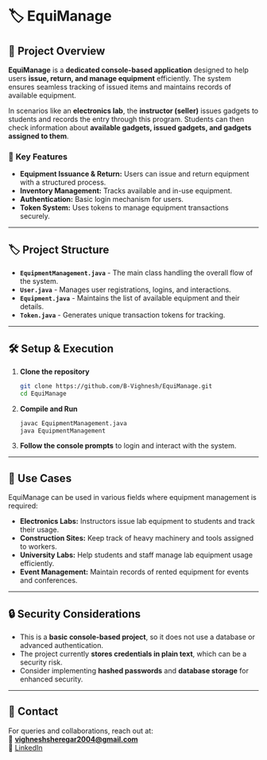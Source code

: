 # 🏷 **EquiManage**

## 📌 **Project Overview**
**EquiManage** is a **dedicated console-based application** designed to help users **issue, return, and manage equipment** efficiently. The system ensures seamless tracking of issued items and maintains records of available equipment.

In scenarios like an **electronics lab**, the **instructor (seller)** issues gadgets to students and records the entry through this program. Students can then check information about **available gadgets, issued gadgets, and gadgets assigned to them**.

### 🚀 **Key Features**
- **Equipment Issuance & Return:** Users can issue and return equipment with a structured process.
- **Inventory Management:** Tracks available and in-use equipment.
- **Authentication:** Basic login mechanism for users.
- **Token System:** Uses tokens to manage equipment transactions securely.

---

## 🏷 **Project Structure**
- **`EquipmentManagement.java`** - The main class handling the overall flow of the system.
- **`User.java`** - Manages user registrations, logins, and interactions.
- **`Equipment.java`** - Maintains the list of available equipment and their details.
- **`Token.java`** - Generates unique transaction tokens for tracking.

---

## 🛠️ **Setup & Execution**
1. **Clone the repository**
   ```sh
   git clone https://github.com/B-Vighnesh/EquiManage.git
   cd EquiManage
   ```
2. **Compile and Run**
   ```sh
   javac EquipmentManagement.java
   java EquipmentManagement
   ```
3. **Follow the console prompts** to login and interact with the system.

---

## 🔧 **Use Cases**
EquiManage can be used in various fields where equipment management is required:
- **Electronics Labs:** Instructors issue lab equipment to students and track their usage.
- **Construction Sites:** Keep track of heavy machinery and tools assigned to workers.
- **University Labs:** Help students and staff manage lab equipment usage efficiently.
- **Event Management:** Maintain records of rented equipment for events and conferences.

---

## 🔒 **Security Considerations**
- This is a **basic console-based project**, so it does not use a database or advanced authentication.
- The project currently **stores credentials in plain text**, which can be a security risk.
- Consider implementing **hashed passwords** and **database storage** for enhanced security.

---

## 📩 **Contact**
For queries and collaborations, reach out at:  
📧 **vighneshsheregar2004@gmail.com**  
🔗 [LinkedIn](https://www.linkedin.com/in/b-vighnesh-kumar/)  


